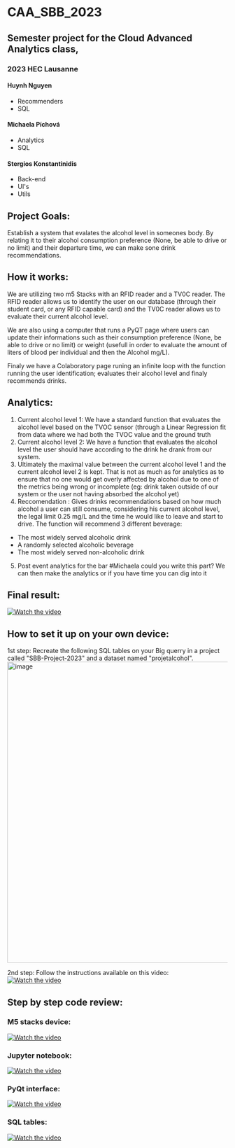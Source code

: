 # CAA_SBB_2023
 ## Semester project for the Cloud Advanced Analytics class, 
 ### 2023 HEC Lausanne
 
 #### Huynh Nguyen
 - Recommenders
 - SQL
 #### Michaela Píchová
 - Analytics
 - SQL
 #### Stergios Konstantinidis
 - Back-end
 - UI's
 - Utils

## Project Goals:
Establish a system that evalates the alcohol level in someones body. 
By relating it to their alcohol consumption preference (None, be able to drive or no limit) and their departure time, we can make sone drink recommendations.

## How it works:
We are utilizing two m5 Stacks with an RFID reader and a TV0C reader.
The RFID reader allows us to identify the user on our database (through their student card, or any RFID capable card) and the TV0C reader allows us to evaluate their current alcohol level.

We are also using a computer that runs a PyQT page where users can update their informations such as their consumption preference (None, be able to drive or no limit) or weight (usefull in order to evaluate the amount of liters of blood per individual and then the Alcohol mg/L).

Finaly we have a Colaboratory page runing an infinite loop with the function running the user identification; evaluates their alcohol level and finaly recommends drinks.

## Analytics:
1. Current alcohol level 1: We have a standard function that evaluates the alcohol level based on the TVOC sensor (through a Linear Regression fit from data where we had both the TVOC value and the ground truth
2. Current alcohol level 2: We have a function that evaluates the alcohol level the user should have according to the drink he drank from our system. 
3. Ultimately the maximal value between the current alcohol level 1 and the current alcohol level 2 is kept. That is not as much as for analytics as to ensure that no one would get overly affected by alcohol due to one of the metrics being wrong or incomplete (eg: drink taken outside of our system or the user not having absorbed the alcohol yet)
4. Reccomendation : Gives drinks recommendations based on how much alcohol a user can still consume, considering his
current alcohol level, the legal limit 0.25 mg/L and the time he would like to leave and start to drive. The
function will recommend 3 different beverage:
 * The most widely served alcoholic drink
 * A randomly selected alcoholic beverage
 * The most widely served non-alcoholic drink

5. Post event analytics for the bar #Michaela could you write this part? We can then make the analytics or if you have time you can dig into it


## Final result:

[![Watch the video](https://img.youtube.com/vi/NsvXTMALeLc/default.jpg)](https://www.youtube.com/watch?v=NsvXTMALeLc)

## How to set it up on your own device:
1st step:
Recreate the following SQL tables on your Big querry in a project called "SBB-Project-2023" and a dataset named "projetalcohol".<br />
<img width="688" alt="image" src="https://github.com/Stergios-Konstantinidis/CAA/assets/114418694/665f662f-6248-4983-a584-ab5113fce955">

2nd step:
Follow the instructions available on this video:<br />
[![Watch the video](https://img.youtube.com/vi/VlaVG64jTiY/default.jpg)](https://www.youtube.com/watch?v=VlaVG64jTiY)

## Step by step code review:
### M5 stacks device:
[![Watch the video](https://img.youtube.com/vi/HwvgxxBavII/default.jpg)](https://www.youtube.com/watch?v=HwvgxxBavII)

### Jupyter notebook:
[![Watch the video](https://img.youtube.com/vi/1HLBldzl3rs/default.jpg)](https://www.youtube.com/watch?v=1HLBldzl3rs)

### PyQt interface:
[![Watch the video](https://img.youtube.com/vi/A3NbOance4s/default.jpg)](https://www.youtube.com/watch?v=A3NbOance4s)

### SQL tables:
[![Watch the video](https://img.youtube.com/vi/MKnWeUFW2No/default.jpg)](https://www.youtube.com/watch?v=MKnWeUFW2No)

